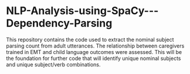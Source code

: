 # NLP-Analysis-using-SpaCy---Dependency-Parsing
This repository contains the code used to extract the nominal subject parsing count from adult utterances. The relationship between caregivers trained in EMT and child language outcomes were assessed. This will be the foundation for further code that will identify unique nominal subjects and unique subject/verb combinations.
